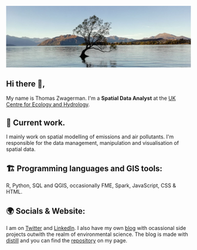![github](https://github.com/thomaszwagerman/thomaszwagerman/blob/main/banner/nz_image.jpg)

## Hi there :wave:,

My name is Thomas Zwagerman. I'm a **Spatial Data Analyst** at the [UK Centre for Ecology and Hydrology](https://www.ceh.ac.uk/).

## :deciduous_tree: Current work.
I mainly work on spatial modelling of emissions and air pollutants. I'm responsible for the data management, manipulation and visualisation of spatial data.

## :building_construction: Programming languages and GIS tools:
R, Python, SQL and QGIS, occasionally FME, Spark, JavaScript, CSS & HTML.

## :earth_africa: Socials & Website:
I am on [Twitter](https://twitter.com/thomzwa) and [LinkedIn](https://www.linkedin.com/in/thomaszwagerman/). I also have my own [blog](https://tzwagerman.netlify.app/) with ocassional side projects outwith the realm of environmental science. The blog is made with [distill](https://rstudio.github.io/distill/) and you can find the [repository](https://github.com/thomaszwagerman/tz_web_distill) on my page.